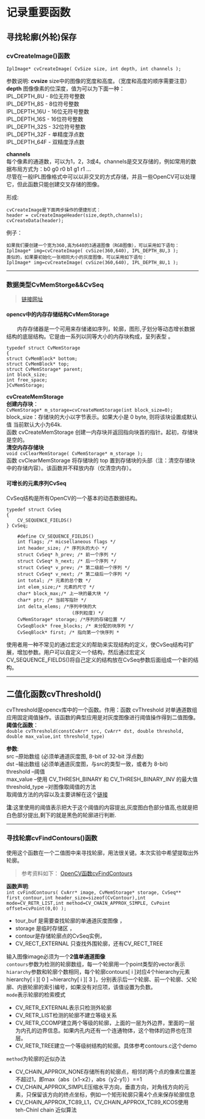 # 记录重要函数

## 寻找轮廓(外轮)保存

###  cvCreateImage()函数
`IplImage* cvCreateImage( CvSize size, int depth, int channels );`

参数说明:
**cvsize**
size中的图像的宽度和高度。（宽度和高度的顺序需要注意）
**depth**
图像像素的位深度，值为可以为下面一种：  
IPL_DEPTH_8U - 8位无符号整数  
IPL_DEPTH_8S - 8位符号整数  
IPL_DEPTH_16U - 16位无符号整数  
IPL_DEPTH_16S - 16位符号整数  
IPL_DEPTH_32S - 32位符号整数  
IPL_DEPTH_32F - 单精度浮点数  
IPL_DEPTH_64F - 双精度浮点数  

**channels**  
每个像素的通道数，可以为1，2，3或4。channels是交叉存储的，例如常用的数据布局方式为：b0 g0 r0 b1 g1 r1 ...  
尽管在一般IPL图像格式中可以以非交叉的方式存储，并且一些OpenCV可以处理它，但此函数只能创建交叉存储的图像。

形成:
```
cvCreateImage是下面两步操作的便捷形式：
header = cvCreateImageHeader(size,depth,channels);
cvCreateData(header);
```
例子：
```
如果我们要创建一个宽为360,高为640的3通道图像（RGB图像），可以采用如下语句：
IplImage* img=cvCreateImage( cvSize(360,640), IPL_DEPTH_8U,3 );
类似的，如果要初始化一张相同大小的灰度图像，可以采用如下语句：
IplImage* img=cvCreateImage( cvSize(360,640), IPL_DEPTH_8U,1 );  
```
---

### 数据类型CvMemStorge&&CvSeq
> [链接网址](http://blog.csdn.net/u011499425/article/details/52331323)
#### opencv中的内存存储结构CvMemStorage
　　内存存储器是一个可用来存储诸如序列，轮廓，图形,子划分等动态增长数据结构的底层结构。它是由一系列以同等大小的内存块构成，呈列表型 。
```
typedef struct CvMemStorage
{
struct CvMemBlock* bottom; 
struct CvMemBlock* top;  
struct CvMemStorage* parent;  
int block_size;  
int free_space; 
}CvMemStorage; 
```

**cvCreateMemStorage**  
__创建内存块__：  
`CvMemStorage* m_storage=cvCreateMemStorage(int block_size=0); `  
block_size：存储块的大小以字节表示。如果大小是 0 byte, 则将该块设置成默认值 当前默认大小为64k.   
函数 cvCreateMemStorage 创建一内存块并返回指向块首的指针。起初，存储块是空的。  
__清空内存存储块__  
`void cvClearMemStorage( CvMemStorage* m_storage );`  
函数 cvClearMemStorage 将存储块的 top 置到存储块的头部（注：清空存储块中的存储内容）。该函数并不释放内存（仅清空内存）。

#### 可增长的元素序列CvSeq
CvSeq结构是所有OpenCV的一个基本的动态数据结构。
```
typedef struct CvSeq
{
    CV_SEQUENCE_FIELDS()
} CvSeq;

    #define CV_SEQUENCE_FIELDS()
    int flags; /* micsellaneous flags */
    int header_size; /* 序列头的大小 */
    struct CvSeq* h_prev; /* 前一个序列 */
    struct CvSeq* h_next; /* 后一个序列 */
    struct CvSeq* v_prev; /* 第二级前一个序列 */
    struct CvSeq* v_next; /* 第二级后一个序列 */
    int total; /* 元素的总个数 */
    int elem_size;/* 元素的尺寸 */
    char* block_max;/* 上一块的最大块 */
    char* ptr; /* 当前写指针 */
    int delta_elems; /*序列中快的大
                        (序列粒度) */
    CvMemStorage* storage; /*序列的存储位置 */
    CvSeqBlock* free_blocks; /* 未分配的块序列 */
    CvSeqBlock* first; /* 指向第一个快序列 *
```
使用者用一种不常见的通过宏定义的帮助来实现结构的定义，使CvSeq结构可扩展，增加参数。用户可以自定义一个结构，然后通过宏定义CV_SEQUENCE_FIELDS()将自己定义的结构放在CvSeq参数后面组成一个新的结构。

---
## 二值化函数cvThreshold()
cvThreshold是opencv库中的一个函数。作用：函数 cvThreshold 对单通道数组应用固定阈值操作。该函数的典型应用是对灰度图像进行阈值操作得到二值图像。  
**阈值化函数**：  
`double cvThreshold(constCvArr* src, CvArr* dst, double threshold, double max_value,int threshold_type)`

__参数__:  
src  –原始数组 (必须单通道灰度图, 8-bit of 32-bit 浮点数)  
dst  –输出数组 (必须单通道灰度图，与src的类型一致，或者为 8-bit)  
threshold –阈值  
max_value –使用 CV_THRESH_BINARY 和 CV_THRESH_BINARY_INV 的最大值  
threshold_type –对图像取阈值的方法  
取阈值方法的内容以及主要讲解在这个[链接](http://www.oschina.net/question/565065_82704)

**注**:这里使用的阈值表示把大于这个阈值的内容提出,灰度图白色部分值高,也就是把白色部分提出,剩下的就是黑色的轮廓进行判断.

---

###  寻找轮廓cvFindContours()函数
使用这个函数在一个二值图中来寻找轮廓，用法很关键。本次实验中希望提取出外轮廓。
> 参考资料如下： [OpenCV函数cvFindContours](http://blog.csdn.net/augusdi/article/details/9000893)

**函数声明**:  
`int cvFindContours( CvArr* image, CvMemStorage* storage, CvSeq** first_contour,int header_size=sizeof(CvContour),int mode=CV_RETR_LIST,int method=CV_CHAIN_APPROX_SIMPLE, CvPoint offset=cvPoint(0,0) );`
- tour_buf 是需要查找轮廓的单通道灰度图像 ，
- storage 是临时存储区 ，
- contour是存储轮廓点的CvSeq实例，
- CV_RECT_EXTERNAL 只查找外围轮廓，还有CV_RECT_TREE

输入图像image必须为一个**2值单通道图像**  
`contours`参数为检测的轮廓数组，每一个轮廓用一个point类型的vector表示  
`hiararchy`参数和轮廓个数相同，每个轮廓contours[ i ]对应4个hierarchy元素hierarchy[ i ][ 0 ] ~hierarchy[ i ][ 3 ]，分别表示后一个轮廓、前一个轮廓、父轮廓、内嵌轮廓的索引编号，如果没有对应项，该值设置为负数。  
`mode`表示轮廓的检索模式
- CV_RETR_EXTERNAL表示只检测外轮廓
- CV_RETR_LIST检测的轮廓不建立等级关系
- CV_RETR_CCOMP建立两个等级的轮廓，上面的一层为外边界，里面的一层为内孔的边界信息。如果内孔内还有一个连通物体，这个物体的边界也在顶层。
- CV_RETR_TREE建立一个等级树结构的轮廓。具体参考contours.c这个demo

`method`为轮廓的近似办法
- CV_CHAIN_APPROX_NONE存储所有的轮廓点，相邻的两个点的像素位置差不超过1，即max（abs（x1-x2），abs（y2-y1））==1
- CV_CHAIN_APPROX_SIMPLE压缩水平方向，垂直方向，对角线方向的元素，只保留该方向的终点坐标，例如一个矩形轮廓只需4个点来保存轮廓信息
- CV_CHAIN_APPROX_TC89_L1，CV_CHAIN_APPROX_TC89_KCOS使用teh-Chinl chain 近似算法